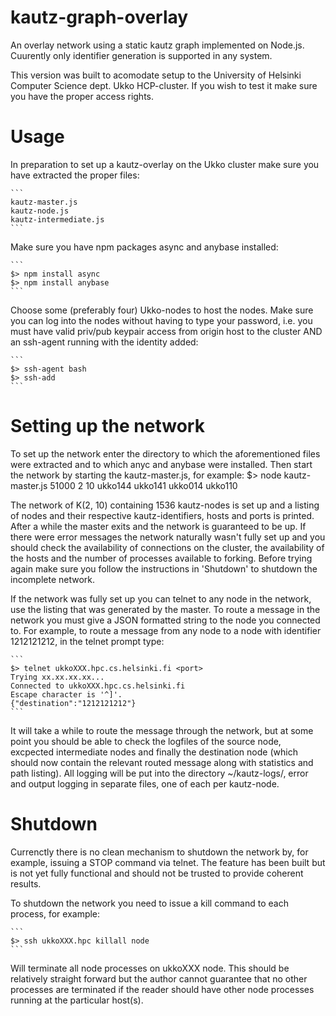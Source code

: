 # kautz-graph-overlay
An overlay network using a static kautz graph implemented on Node.js. Cuurently only identifier generation is supported in any system.

This version was built to acomodate setup to the University of Helsinki Computer Science dept. Ukko HCP-cluster. If you wish to test it make sure you have the proper access rights.

# Usage
In preparation to set up a kautz-overlay on the Ukko cluster make sure you have extracted the proper files:

	```
	kautz-master.js
	kautz-node.js
	kautz-intermediate.js
	```

Make sure you have npm packages async and anybase installed:

	```
	$> npm install async
	$> npm install anybase
	```

Choose some (preferably four) Ukko-nodes to host the nodes. Make sure you can log into the nodes without having to type your password, i.e. you must have valid priv/pub keypair access from origin host to the cluster AND an ssh-agent running with the identity added:


	```
	$> ssh-agent bash
	$> ssh-add
	```

# Setting up the network
To set up the network enter the directory to which the aforementioned files were extracted and to which anyc and anybase were installed. Then start the network by starting the kautz-master.js, for example:
	$> node kautz-master.js 51000 2 10 ukko144 ukko141 ukko014 ukko110

The network of K(2, 10) containing 1536 kautz-nodes is set up and a listing of nodes and their respective kautz-identifiers, hosts and ports is printed. After a while the master exits and the network is guaranteed to be up. If there were error messages the network naturally wasn't fully set up and you should check the availability of connections on the cluster, the availability of the hosts and the number of processes available to forking. Before trying again make sure you follow the instructions in 'Shutdown' to shutdown the incomplete network.

If the network was fully set up you can telnet to any node in the network, use the listing that was generated by the master. To route a message in the network you must give a JSON formatted string to the node you connected to. For example, to route a message from any node to a node with identifier 1212121212, in the telnet prompt type:


	```
	$> telnet ukkoXXX.hpc.cs.helsinki.fi <port>
	Trying xx.xx.xx.xx...
	Connected to ukkoXXX.hpc.cs.helsinki.fi
	Escape character is '^]'.
	{"destination":"1212121212"}
	```

It will take a while to route the message through the network, but at some point you should be able to check the logfiles of the source node, excpected intermediate nodes and finally the destination node (which should now contain the relevant routed message along with statistics and path listing). All logging will be put into the directory ~/kautz-logs/, error and output logging in separate files, one of each per kautz-node.

# Shutdown
Currenctly there is no clean mechanism to shutdown the network by, for example, issuing a STOP command via telnet. The feature has been built but is not yet fully functional and should not be trusted to provide coherent results.

To shutdown the network you need to issue a kill command to each process, for example:

	```
	$> ssh ukkoXXX.hpc killall node
	```

Will terminate all node processes on ukkoXXX node. This should be relatively straight forward but the author cannot guarantee that no other processes are terminated if the reader should have other node processes running at the particular host(s).
